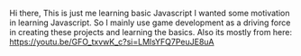 Hi there, This is just me learning basic Javascript
I wanted some motivation in learning Javascript.
So I mainly use game development as a driving force in creating these projects and learning the basics. 
Also its mostly from here: https://youtu.be/GFO_txvwK_c?si=LMlsYFQ7PeuJE8uA
